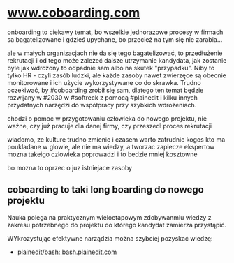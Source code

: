 # www.coboarding.com


onboarding to ciekawy temat, bo wszelkie jednorazowe procesy w firmach sa bagatelizowane i gdzieś upychane, bo przecież na tym się nie zarabia...

ale w małych organizacjach nie da się tego bagatelizować, to przedłużenie rekrutacji i od tego może zależeć dalsze utrzymanie kandydata, jak zostanie byle jak wdrożony to odpadnie sam albo na skutek "przypadku".  Niby to tylko HR - czyli zasób ludzki, ale każde zasoby nawet zwierzęce są obecnie monitorowane i ich użycie wykorzystywane co do skrawka. Trudno oczekiwać, by #coboarding zrobił się sam, dlatego ten temat będzie rozwijany w #2030 w #softreck z pomocą #plainedit i kilku innych przydatnych narzędzi do współpracy przy szybkich wdrożeniach.



chodzi o pomoc w przygotowaniu człowieka do nowego projektu, nie ważne, czy już pracuje dla danej firmy, czy przeszedł proces rekrutacji

wiadomo, ze kulture trudno zmienic i czasem warto zatrudnic kogos kto ma poukladane w glowie, ale nie ma wiedzy, a tworzac zaplecze ekspertow mozna takeigo czlowieka poprowadzi i to bedzie mniej kosztowne

bo mozna to oprzec o juz istniejace zasoby

## coboarding to taki long boarding do nowego projektu


Nauka polega na praktycznym wieloetapowym zdobywanmiu wiedzy z zakresu potrzebnego do projektu do którego kandydat zamierza przystąpić.

WYkrozystując efektywne narządzia można szybciej pozyskać wiedzę:
+ [plainedit/bash: bash.plainedit.com](https://github.com/plainedit/bash)
